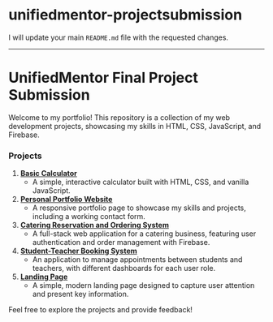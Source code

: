 # unifiedmentor-projectsubmission
I will update your main `README.md` file with the requested changes.

-----

# UnifiedMentor Final Project Submission

Welcome to my portfolio\! This repository is a collection of my web development projects, showcasing my skills in HTML, CSS, JavaScript, and Firebase.

### Projects

1.  **[Basic Calculator](https://www.google.com/search?q=calculator/README.md)**
      * A simple, interactive calculator built with HTML, CSS, and vanilla JavaScript.
2.  **[Personal Portfolio Website](https://www.google.com/search?q=portfolio-website/README.md)**
      * A responsive portfolio page to showcase my skills and projects, including a working contact form.
3.  **[Catering Reservation and Ordering System](https://www.google.com/search?q=catering/README.md)**
      * A full-stack web application for a catering business, featuring user authentication and order management with Firebase.
4.  **[Student-Teacher Booking System](https://www.google.com/search?q=student-teacher-booking/README.md)**
      * An application to manage appointments between students and teachers, with different dashboards for each user role.
5.  **[Landing Page](https://www.google.com/search?q=landing-page/README.md)**
      * A simple, modern landing page designed to capture user attention and present key information.

Feel free to explore the projects and provide feedback\!
